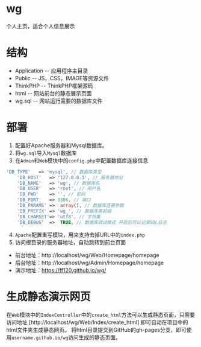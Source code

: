 # wg

个人主页，适合个人信息展示

# 结构

- Application		-- 应用程序主目录
- Public			-- JS，CSS，IMAGE等资源文件
- ThinkPHP		-- ThinkPHP框架源码
- html			-- 网站前台的静态展示页面
- wg.sql			-- 网站运行需要的数据库文件

# 部署

1. 配置好Apache服务器和Mysql数据库。
2. 将`wg.sql`导入`Mysql`数据库
3. 在`Admin`和`Web`模块中的`config.php`中配置数据库连接信息

```php
'DB_TYPE'   => 'mysql', // 数据库类型
    'DB_HOST'   => '127.0.0.1', // 服务器地址
    'DB_NAME'   => 'wg', // 数据库名
    'DB_USER'   => 'root', // 用户名
    'DB_PWD'    => '', // 密码
    'DB_PORT'   => 3306, // 端口
    'DB_PARAMS' =>  array(), // 数据库连接参数
    'DB_PREFIX' => 'wg_', // 数据库表前缀
    'DB_CHARSET'=> 'utf8', // 字符集
    'DB_DEBUG'  =>  TRUE, // 数据库调试模式 开启后可以记录SQL日志
```

4. `Apache`配置重写模块，用来支持去掉URL中的`index.php`
5. 访问根目录的服务器地址，自动跳转到前台页面
- 前台地址：http://localhost/wg/Web/Homepage/homepage
- 后台地址：http://localhost/wg/Admin/Homepage/homepage
- 演示地址：https://ff120.github.io/wg/

# 生成静态演示网页
在`Web`模块中的`IndexController`中的`create_html`方法可以生成静态页面，只需要访问地址
[http://localhost/wg/Web/Index/create_html] 即可自动在项目中的html文件夹生成静态网页。
将html目录提交到GitHub的gh-pages分支，即可使用`username.github.io/wg`访问生成的静态页面。
